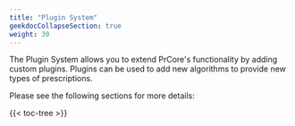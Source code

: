 ```yaml
---
title: "Plugin System"
geekdocCollapseSection: true
weight: 30
---
```


The Plugin System allows you to extend PrCore's functionality by adding custom plugins. Plugins can be used to add new algorithms to provide new types of prescriptions.

Please see the following sections for more details:

{{< toc-tree >}}

